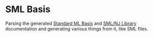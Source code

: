 # SML Basis

Parsing the generated [Standard ML Basis][basis] and [SML/NJ Library][smlnj] documentation and generating various things from it, like SML files.

[basis]: https://smlfamily.github.io/Basis
[smlnj]: https://www.smlnj.org/doc/smlnj-lib/index.html
